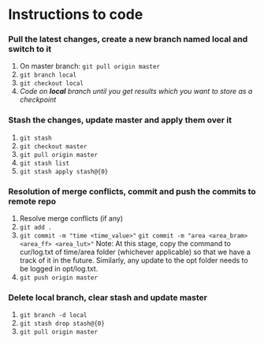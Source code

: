 # Instructions to code

### Pull the latest changes, create a new branch named local and switch to it
1. On master branch: ```git pull origin master```
2. ```git branch local```
3. ```git checkout local```
4. *Code on **local** branch until you get results which you want to store as a checkpoint*

### Stash the changes, update master and apply them over it
1. ```git stash```
2. ```git checkout master```
3. ```git pull origin master```
4. ```git stash list```
5. ```git stash apply stash@{0}```

### Resolution of merge conflicts, commit and push the commits to remote repo 
1. Resolve merge conflicts (if any)
2. ```git add .```
3. ```git commit -m "time <time_value>"```
   ```git commit -m "area <area_bram> <area_ff> <area_lut>"```
   Note: At this stage, copy the command to cur/log.txt of time/area folder (whichever applicable) so that we have a track of it in the future. Similarly, any update to the opt folder needs to be logged in opt/log.txt.
4. ```git push origin master```

### Delete local branch, clear stash and update master
1. ```git branch -d local```
2. ```git stash drop stash@{0}```
3. ```git pull origin master```